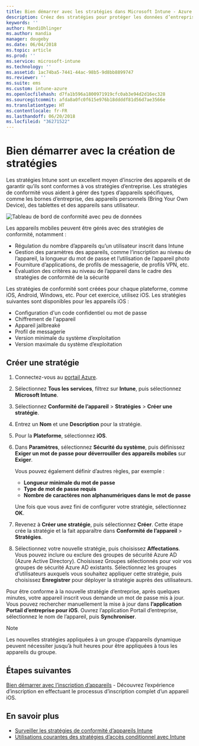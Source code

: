 ```yaml
---
title: Bien démarrer avec les stratégies dans Microsoft Intune - Azure | Microsoft Docs
description: Créez des stratégies pour protéger les données d’entreprise et gérer l’accès aux ressources de l’entreprise par les utilisateurs finaux des appareils. Ensuite, affectez les stratégies à des groupes.
keywords: ''
author: MandiOhlinger
ms.author: mandia
manager: dougeby
ms.date: 06/04/2018
ms.topic: article
ms.prod: ''
ms.service: microsoft-intune
ms.technology: ''
ms.assetid: 1ac74ba5-7441-44ac-98b5-9d8bb8899747
ms.reviewer: ''
ms.suite: ems
ms.custom: intune-azure
ms.openlocfilehash: d7fa1b596a1800971919cfc0ab3e94d2d16ec328
ms.sourcegitcommit: afda8a0fc0f615e976b18ddddf81d56d7ae3566e
ms.translationtype: HT
ms.contentlocale: fr-FR
ms.lasthandoff: 06/20/2018
ms.locfileid: "36271522"
---
```

# <a name="get-started-with-creating-policies"></a>Bien démarrer avec la création de stratégies

Les stratégies Intune sont un excellent moyen d’inscrire des appareils et de garantir qu’ils sont conformes à vos stratégies d’entreprise. Les stratégies de conformité vous aident à gérer des types d’appareils spécifiques, comme les bornes d’entreprise, des appareils personnels (Bring Your Own Device), des tablettes et des appareils sans utilisateur.

![Tableau de bord de conformité avec peu de données](/intune/media/generic-compliance-dashboard.png)

Les appareils mobiles peuvent être gérés avec des stratégies de conformité, notamment :

* Régulation du nombre d’appareils qu’un utilisateur inscrit dans Intune
* Gestion des paramètres des appareils, comme l’inscription au niveau de l’appareil, la longueur du mot de passe et l’utilisation de l’appareil photo
* Fourniture d’applications, de profils de messagerie, de profils VPN, etc.
* Évaluation des critères au niveau de l’appareil dans le cadre des stratégies de conformité de la sécurité

Les stratégies de conformité sont créées pour chaque plateforme, comme iOS, Android, Windows, etc. Pour cet exercice, utilisez iOS. Les stratégies suivantes sont disponibles pour les appareils iOS :

* Configuration d'un code confidentiel ou mot de passe
* Chiffrement de l'appareil
* Appareil jailbreaké
* Profil de messagerie
* Version minimale du système d’exploitation
* Version maximale du système d’exploitation

## <a name="create-a-policy"></a>Créer une stratégie

1. Connectez-vous au [portail Azure](https://portal.azure.com).
2. Sélectionnez **Tous les services**, filtrez sur **Intune**, puis sélectionnez **Microsoft Intune**.
3. Sélectionnez **Conformité de l’appareil** > **Stratégies** > **Créer une stratégie**.
4. Entrez un **Nom** et une **Description** pour la stratégie. 
5. Pour la **Plateforme**, sélectionnez **iOS**.
6. Dans **Paramètres**, sélectionnez **Sécurité du système**, puis définissez **Exiger un mot de passe pour déverrouiller des appareils mobiles** sur **Exiger**. 

    Vous pouvez également définir d’autres règles, par exemple : 
    - **Longueur minimale du mot de passe**
    - **Type de mot de passe requis**
    - **Nombre de caractères non alphanumériques dans le mot de passe**
    
    Une fois que vous avez fini de configurer votre stratégie, sélectionnez **OK**.
  
7. Revenez à **Créer une stratégie**, puis sélectionnez **Créer**. Cette étape crée la stratégie et la fait apparaître dans **Conformité de l’appareil** > **Stratégies**.
8. Sélectionnez votre nouvelle stratégie, puis choisissez **Affectations**. Vous pouvez inclure ou exclure des groupes de sécurité Azure AD (Azure Active Directory).
Choisissez Groupes sélectionnés pour voir vos groupes de sécurité Azure AD existants. Sélectionnez les groupes d’utilisateurs auxquels vous souhaitez appliquer cette stratégie, puis choisissez **Enregistrer** pour déployer la stratégie auprès des utilisateurs.

Pour être conforme à la nouvelle stratégie d’entreprise, après quelques minutes, votre appareil inscrit vous demande un mot de passe mis à jour. Vous pouvez rechercher manuellement la mise à jour dans **l’application Portail d’entreprise pour iOS**. Ouvrez l’application Portail d’entreprise, sélectionnez le nom de l’appareil, puis **Synchroniser**.

> [!NOTE]
> Les nouvelles stratégies appliquées à un groupe d’appareils dynamique peuvent nécessiter jusqu’à huit heures pour être appliquées à tous les appareils du groupe.

## <a name="next-steps"></a>Étapes suivantes

[Bien démarrer avec l’inscription d’appareils](get-started-enroll.md) - Découvrez l’expérience d’inscription en effectuant le processus d’inscription complet d’un appareil iOS.

## <a name="learn-more"></a>En savoir plus

* [Surveiller les stratégies de conformité d’appareils Intune](compliance-policy-monitor.md)
* [Utilisations courantes des stratégies d’accès conditionnel avec Intune](conditional-access-intune-common-ways-use.md)
